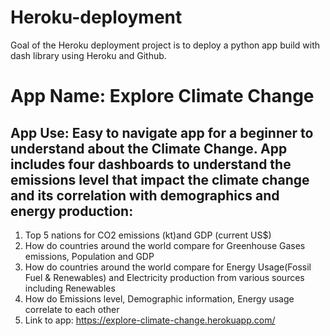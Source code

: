 # Heroku-deployment
Goal of the Heroku deployment project is to deploy a python app build with dash library using Heroku and Github. 
# App Name: Explore Climate Change 
## App Use: Easy to navigate app for a beginner to understand about the Climate Change. App includes four dashboards to understand the emissions level that impact the climate change and its correlation with demographics and energy production: 
1. Top 5 nations for CO2 emissions (kt)and GDP (current US$)
2. How do countries around the world compare for Greenhouse Gases emissions, Population and GDP
3. How do countries around the world compare for Energy Usage(Fossil Fuel & Renewables) and Electricity production from various sources including Renewables
4. How do Emissions level, Demographic information, Energy usage correlate to each other
5. Link to app: https://explore-climate-change.herokuapp.com/
